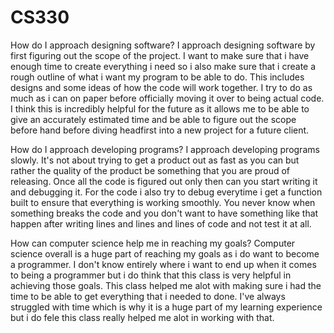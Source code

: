 # CS330

How do I approach designing software?
  I approach designing software by first figuring out the scope of the project. I want to make sure that i have enough time to create everything i need so i also make sure that i create a rough outline of what i want my program to be able to do. This includes designs and some ideas of how the code will work together. I try to do as much as i can on paper before officially moving it over to being actual code. I think this is incredibly helpful for the future as it allows me to be able to give an accurately estimated time and be able to figure out the scope before hand before diving headfirst into a new project for a future client.
  
How do I approach developing programs?
  I approach developing programs slowly. It's not about trying to get a product out as fast as you can but rather the quality of the product be something that you are proud of releasing. Once all the code is figured out only then can you start writing it and debugging it. For the code i also try to debug everytime i get a function built to ensure that everything is working smoothly. You never know when something breaks the code and you don't want to have something like that happen after writing lines and lines and lines of code and not test it at all. 
  
How can computer science help me in reaching my goals?
  Computer science overall is a huge part of reaching my goals as i do want to become a programmer. I don't know entirely where i want to end up when it comes to being a programmer but i do think that this class is very helpful in achieving those goals. This class helped me alot with making sure i had the time to be able to get everything that i needed to done. I've always struggled with time which is why it is a huge part of my learning experience but i do fele this class really helped me alot in working with that.
